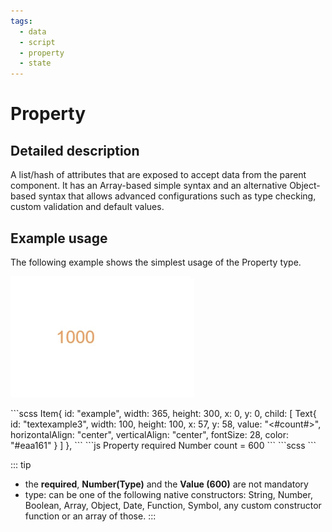 ```yaml
---
tags:
  - data
  - script
  - property
  - state
---
```

# Property

## Detailed description
A list/hash of attributes that are exposed to accept data from the parent component. It has an Array-based simple syntax and an alternative Object-based syntax that allows advanced configurations such as type checking, custom validation and default values.

## Example usage
The following example shows the simplest usage of the Property type.

![alt text](./Property.gif)

<code-group>
<code-block title=".at">
```scss
Item{  
  id: "example",
  width: 365,
  height: 300,
  x: 0,
  y: 0,
  child: [
    Text{     
      id: "textexample3",
      width: 100,
      height: 100,
      x: 57,
      y: 58,
      value: "<#count#>",
      horizontalAlign: "center",
      verticalAlign: "center",
      fontSize: 28,
      color: "#eaa161"
    }
  ]
}, 
```
</code-block>

<code-block title=".atObj" active>
```js
Property required Number count = 600
```
</code-block>

<code-block title=".atStyle">
```scss
```
</code-block>
</code-group>

::: tip
* the **required**, **Number(Type)** and the **Value (600)** are not mandatory
* type: can be one of the following native constructors: String, Number, Boolean, Array, Object, Date, Function, Symbol, any custom constructor function or an array of those.
:::